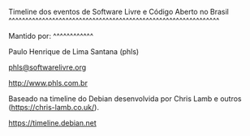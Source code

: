 Timeline dos eventos de Software Livre e Código Aberto no Brasil
^^^^^^^^^^^^^^^^^^^^^^^^^^^^^^^^^^^^^^^^^^^^^^^^^^^^^^^^^^^^^^^

Mantido por:
^^^^^^^^^^^^

Paulo Henrique de Lima Santana (phls)

phls@softwarelivre.org

http://www.phls.com.br

Baseado na timeline do Debian desenvolvida por Chris Lamb e outros (https://chris-lamb.co.uk/).

https://timeline.debian.net

